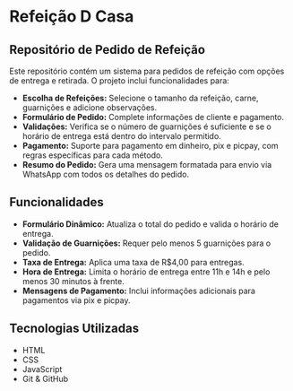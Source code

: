 # Refeição D Casa

## Repositório de Pedido de Refeição

Este repositório contém um sistema para pedidos de refeição com opções de entrega e retirada. O projeto inclui funcionalidades para:

- **Escolha de Refeições:** Selecione o tamanho da refeição, carne, guarnições e adicione observações.
- **Formulário de Pedido:** Complete informações de cliente e pagamento.
- **Validações:** Verifica se o número de guarnições é suficiente e se o horário de entrega está dentro do intervalo permitido.
- **Pagamento:** Suporte para pagamento em dinheiro, pix e picpay, com regras específicas para cada método.
- **Resumo do Pedido:** Gera uma mensagem formatada para envio via WhatsApp com todos os detalhes do pedido.

## Funcionalidades

- **Formulário Dinâmico:** Atualiza o total do pedido e valida o horário de entrega.
- **Validação de Guarnições:** Requer pelo menos 5 guarnições para o pedido.
- **Taxa de Entrega:** Aplica uma taxa de R$4,00 para entregas.
- **Hora de Entrega:** Limita o horário de entrega entre 11h e 14h e pelo menos 30 minutos à frente.
- **Mensagens de Pagamento:** Inclui informações adicionais para pagamentos via pix e picpay.

## Tecnologias Utilizadas

- HTML
- CSS
- JavaScript
- Git & GitHub


